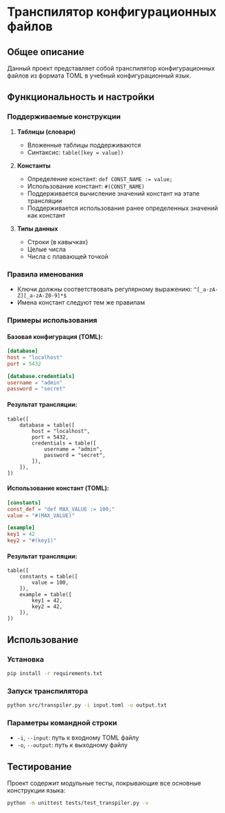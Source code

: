 # Транспилятор конфигурационных файлов

## Общее описание
Данный проект представляет собой транспилятор конфигурационных файлов из формата TOML в учебный конфигурационный язык. 

## Функциональность и настройки

### Поддерживаемые конструкции

1. **Таблицы (словари)**
   - Вложенные таблицы поддерживаются
   - Синтаксис: `table([key = value])`

2. **Константы**
   - Определение констант: `def CONST_NAME := value;`
   - Использование констант: `#(CONST_NAME)`
   - Поддерживается вычисление значений констант на этапе трансляции
   - Поддерживается использование ранее определенных значений как констант

3. **Типы данных**
   - Строки (в кавычках)
   - Целые числа
   - Числа с плавающей точкой

### Правила именования
- Ключи должны соответствовать регулярному выражению: `^[_a-zA-Z][_a-zA-Z0-9]*$`
- Имена констант следуют тем же правилам

### Примеры использования

#### Базовая конфигурация (TOML):
```toml
[database]
host = "localhost"
port = 5432

[database.credentials]
username = "admin"
password = "secret"
```

#### Результат трансляции:
```
table([
    database = table([
        host = "localhost",
        port = 5432,
        credentials = table([
            username = "admin",
            password = "secret",
        ]),
    ]),
])
```

#### Использование констант (TOML):
```toml
[constants]
const_def = "def MAX_VALUE := 100;"
value = "#(MAX_VALUE)"

[example]
key1 = 42
key2 = "#(key1)"
```

#### Результат трансляции:
```
table([
    constants = table([
        value = 100,
    ]),
    example = table([
        key1 = 42,
        key2 = 42,
    ]),
])
```

## Использование

### Установка
```bash
pip install -r requirements.txt
```

### Запуск транспилятора
```bash
python src/transpiler.py -i input.toml -o output.txt
```

### Параметры командной строки
- `-i`, `--input`: путь к входному TOML файлу
- `-o`, `--output`: путь к выходному файлу

## Тестирование
Проект содержит модульные тесты, покрывающие все основные конструкции языка:
```bash
python -m unittest tests/test_transpiler.py -v
